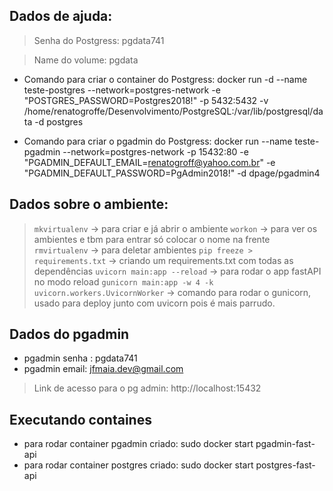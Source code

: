 ## Dados de ajuda:

> Senha do Postgress: pgdata741

> Name do volume: pgdata

- Comando para criar o container do Postgress: docker run -d  --name teste-postgres --network=postgres-network -e "POSTGRES_PASSWORD=Postgres2018!" -p 5432:5432 -v /home/renatogroffe/Desenvolvimento/PostgreSQL:/var/lib/postgresql/data -d postgres

- Comando para criar o pgadmin do Postgress: docker run --name teste-pgadmin --network=postgres-network -p 15432:80 -e "PGADMIN_DEFAULT_EMAIL=renatogroff@yahoo.com.br" -e "PGADMIN_DEFAULT_PASSWORD=PgAdmin2018!" -d dpage/pgadmin4

## Dados sobre o ambiente:

> ```mkvirtualenv``` -> para criar e já abrir o ambiente
> ```workon``` -> para ver os ambientes e tbm para entrar só colocar o nome na frente
> ```rmvirtualenv``` -> para deletar ambientes
> ```pip freeze > requirements.txt``` -> criando um requirements.txt com todas as dependências 
> ``` uvicorn main:app --reload ``` -> para rodar o app fastAPI no modo reload
> ``` gunicorn main:app -w 4 -k uvicorn.workers.UvicornWorker ``` -> comando para rodar o gunicorn, usado para deploy junto com uvicorn pois é mais parrudo.

## Dados do pgadmin
- pgadmin senha : pgdata741
- pgadmin email: jfmaia.dev@gmail.com
> Link de acesso para o pg admin:  http://localhost:15432

## Executando containes
- para rodar container pgadmin criado: sudo docker start pgadmin-fast-api
- para rodar container postgres criado: sudo docker start postgres-fast-api